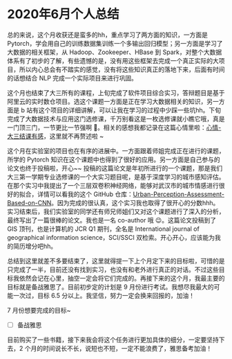 # 2020年6月个人总结

总的来说，这个月收获还是蛮多的hh，重点学习了两方面的知识，一方面是 Pytorch，学会用自己的训练数据集训练一个多输出回归模型；另一方面是学习了大数据的相关框架，从 Hadoop、Zookeeper、HBase 到 Spark，对整个大数据体系有了初步的了解，有些遗憾的是，没有用这些框架去完成一个真正实际的大项目，所以内心总会有不踏实的感觉，没有将这些知识真正的落地下来，后面有时间的话想结合 NLP 完成一个实际项目来进行巩固。

这个月也结束了大三所有的课程，上旬完成了软件项目综合实习，答辩题目是基于阿里云的实时数仓项目。选这个课题一方面是正在学习大数据相关的知识，另一方面是 b 站有这个项目的详细讲解，可以让我在学习的过程中少踩一些坑hh。下旬完成了大数据技术与应用这门选修课，千万别看这是一枚选修课就小瞧它哦，真是一门顶三门，一节更比一节强啊 🤣。相关的感想我都记录在这篇心情里啦：[心情-大三结课有感](../2020-06-20/心情-大三结课有感.md)，这里就不再赘述啦 ~

这个月在实验室的项目也在有序的进展中。一方面跟着师姐完成正在进行的课题，所学的 Pytorch 知识在这个课题中也得到了很好的应用。另一方面是自己参与的论文也终于投稿啦，开心~~ 投稿的这篇论文是年初所进行的一个课题，那是我们大三第一学期专业选修课的一个大实习题目呢，是基于深度学习的城市感知评估。在那个实习中我提出了一个三层双卷积神经网络，能够对武汉市的城市情感进行很好的拟合，详情可以看我的这个 GitHub 仓库：[Urban-Perception-Assessment-Based-on-CNN](https://github.com/ylsislove/Urban-Perception-Assessment-Based-on-CNN)。因为完成的很认真，这个实习我也取得了很开心的分数hhh。实习结束后，我们实验室的同学还有师兄师姐们又对这个课题进行了深入的分析，最终写出了一篇很棒的论文。我也是一名 co-author 哦 😉。这篇论文投稿到了 GIS 顶刊，也是计算机的 JCR Q1 期刊，全名是 International journal of geographical information science，SCI/SSCI 双检索。开心开心，应该能为我的简历增分吧hh。

总结到这里就差不多要结束了，这里就得提一下上个月定下来的目标啦，可惜的是只完成了一半，目前还没有找到实习，也没有和老外进行真正的对话。不过这些目标我依然会记在心里，抽空一定会将它们完成的。再接下来的这个月，我最主要的目标就是备战雅思了。目前初步定的计划是 9 月份进行考试。我想尽我最大的可能一次过，目标 6.5 分以上。我坚信，努力一定会换来回报的，加油！

7 月份想要完成的目标~

- [ ] 备战雅思

目前购买了一些书籍，接下来我会将这个任务进行更加具体的细分，一定要坚持下去，2 个月的时间说长不长，说短也不短，一定不能浪费了，雅思备考加油！